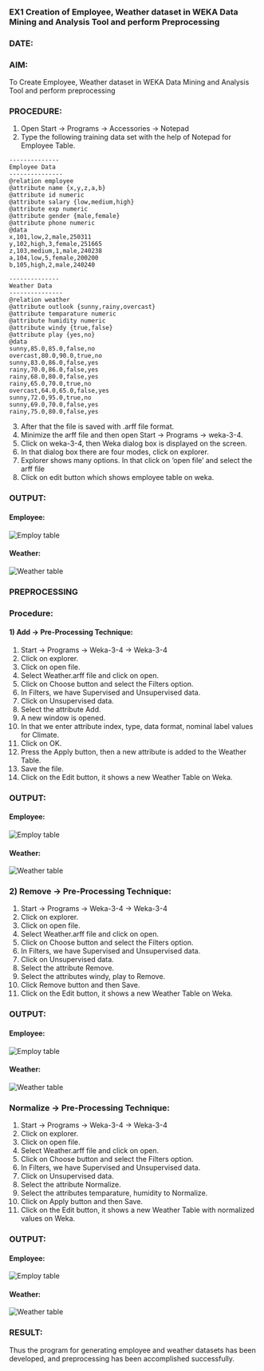### EX1 Creation of Employee, Weather dataset in WEKA Data Mining and Analysis Tool and perform Preprocessing

### DATE:

### AIM:

To Create Employee, Weather dataset in WEKA Data Mining and Analysis Tool and perform preprocessing

### PROCEDURE:

1. Open Start -> Programs -> Accessories -> Notepad
2. Type the following training data set with the help of Notepad for Employee Table.

```
--------------
Employee Data
---------------
@relation employee
@attribute name {x,y,z,a,b}
@attribute id numeric
@attribute salary {low,medium,high}
@attribute exp numeric
@attribute gender {male,female}
@attribute phone numeric
@data
x,101,low,2,male,250311
y,102,high,3,female,251665
z,103,medium,1,male,240238
a,104,low,5,female,200200
b,105,high,2,male,240240

--------------
Weather Data
---------------
@relation weather
@attribute outlook {sunny,rainy,overcast}
@attribute temparature numeric
@attribute humidity numeric
@attribute windy {true,false}
@attribute play {yes,no}
@data
sunny,85.0,85.0,false,no
overcast,80.0,90.0,true,no
sunny,83.0,86.0,false,yes
rainy,70.0,86.0,false,yes
rainy,68.0,80.0,false,yes
rainy,65.0,70.0,true,no
overcast,64.0,65.0,false,yes
sunny,72.0,95.0,true,no
sunny,69.0,70.0,false,yes
rainy,75.0,80.0,false,yes
```

3. After that the file is saved with .arff file format.
4. Minimize the arff file and then open Start -> Programs -> weka-3-4.
5. Click on weka-3-4, then Weka dialog box is displayed on the screen.
6. In that dialog box there are four modes, click on explorer.
7. Explorer shows many options. In that click on ‘open file’ and select the arff file
8. Click on edit button which shows employee table on weka.

### OUTPUT:

#### Employee:

![Employ table](./assets/e0.png)

#### Weather:

![Weather table](./assets/w0.png)

### PREPROCESSING

### Procedure:

#### 1) Add -> Pre-Processing Technique:

1. Start -> Programs -> Weka-3-4 -> Weka-3-4
2. Click on explorer.
3. Click on open file.
4. Select Weather.arff file and click on open.
5. Click on Choose button and select the Filters option.
6. In Filters, we have Supervised and Unsupervised data.
7. Click on Unsupervised data.
8. Select the attribute Add.
9. A new window is opened.
10. In that we enter attribute index, type, data format, nominal label values for Climate.
11. Click on OK.
12. Press the Apply button, then a new attribute is added to the Weather Table.
13. Save the file.
14. Click on the Edit button, it shows a new Weather Table on Weka.

### OUTPUT:

#### Employee:

![Employ table](./assets/e1.png)

#### Weather:

![Weather table](./assets/w1.png)

### 2) Remove -> Pre-Processing Technique:

1. Start -> Programs -> Weka-3-4 -> Weka-3-4
2. Click on explorer.
3. Click on open file.
4. Select Weather.arff file and click on open.
5. Click on Choose button and select the Filters option.
6. In Filters, we have Supervised and Unsupervised data.
7. Click on Unsupervised data.
8. Select the attribute Remove.
9. Select the attributes windy, play to Remove.
10. Click Remove button and then Save.
11. Click on the Edit button, it shows a new Weather Table on Weka.

### OUTPUT:

#### Employee:

![Employ table](./assets/e2.png)

#### Weather:

![Weather table](./assets/w2.png)

### Normalize -> Pre-Processing Technique:

1. Start -> Programs -> Weka-3-4 -> Weka-3-4
2. Click on explorer.
3. Click on open file.
4. Select Weather.arff file and click on open.
5. Click on Choose button and select the Filters option.
6. In Filters, we have Supervised and Unsupervised data.
7. Click on Unsupervised data.
8. Select the attribute Normalize.
9. Select the attributes temparature, humidity to Normalize.
10. Click on Apply button and then Save.
11. Click on the Edit button, it shows a new Weather Table with normalized values on Weka.

### OUTPUT:

#### Employee:

![Employ table](./assets/e3.png)

#### Weather:

![Weather table](./assets/w3.png)

### RESULT:

Thus the program for generating employee and weather datasets has been developed, and preprocessing has been accomplished successfully.
